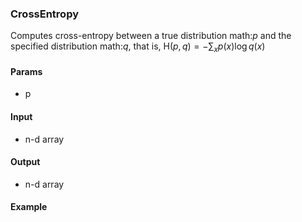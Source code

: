 ### CrossEntropy
Computes cross-entropy between a true distribution math:$p$ and the specified distribution math:$q$, that is,
$\mathrm{H}(p,q)=-\sum_{x}p(x)\log q(x)$

#### Params
- p

#### Input
- n-d array

#### Output
- n-d array

#### Example
